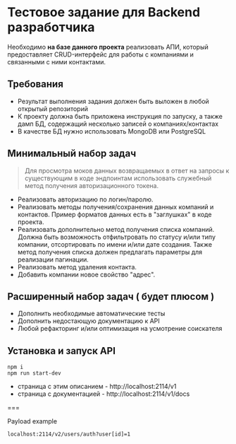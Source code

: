 # Тестовое задание для Backend разработчика

Необходимо **на базе данного проекта** реализовать АПИ, который предоставляет CRUD-интерфейс для работы с компаниями и связанными с ними контактами.

## Требования

* Результат выполнения задания должен быть выложен в любой открытый репозиторий
* К проекту должна быть приложена инструкция по запуску, а также дамп БД, содержащий несколько записей о компаниях/контактах
* В качестве БД нужно использовать MongoDB или PostgreSQL

## Минимальный набор задач
> Для просмотра моков данных возвращаемых в ответ на запросы к существующим в коде эндпоинтам 
использовать служебный метод получения авторизационного токена.

* Реализовать авторизацию по логин/паролю.
* Реализовать методы получения/сохранения данных компаний и контактов. Пример форматов данных есть в "заглушках" в коде проекта.
* Реализовать дополнительно метод получения списка компаний. Должна быть возможность отфильтровать по статусу и/или типу компании, отсортировать по имени и/или дате создания. Также метод получения списка должен предлагать параметры для реализации пагинации.
* Реализовать метод удаления контакта.
* Добавить компании новое свойство "адрес".

## Расширенный набор задач ( будет плюсом )

* Дополнить необходимые автоматические тесты
* Дополнить недостающую документацию к API
* Любой рефакторинг и/или оптимизация на усмотрение соискателя

## Установка и запуск API

```
npm i
npm run start-dev
```

* страница с этим описанием - http://localhost:2114/v1
* страница с документацией - http://localhost:2114/v1/docs

===

Payload example

```
localhost:2114/v2/users/auth?user[id]=1
```

